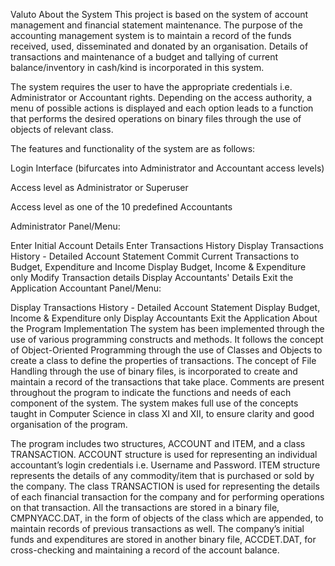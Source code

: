 Valuto
About the System
This project is based on the system of account management and financial statement maintenance. The purpose of the accounting management system is to maintain a record of the funds received, used, disseminated and donated by an organisation. Details of transactions and maintenance of a budget and tallying of current balance/inventory in cash/kind is incorporated in this system.

The system requires the user to have the appropriate credentials i.e. Administrator or Accountant rights. Depending on the access authority, a menu of possible actions is displayed and each option leads to a function that performs the desired operations on binary files through the use of objects of relevant class.

The features and functionality of the system are as follows:

Login Interface (bifurcates into Administrator and Accountant access levels)

Access level as Administrator or Superuser

Access level as one of the 10 predefined Accountants

Administrator Panel/Menu:

Enter Initial Account Details
Enter Transactions History
Display Transactions History - Detailed Account Statement
Commit Current Transactions to Budget, Expenditure and Income
Display Budget, Income & Expenditure only
Modify Transaction details
Display Accountants' Details
Exit the Application
Accountant Panel/Menu:

Display Transactions History - Detailed Account Statement
Display Budget, Income & Expenditure only
Display Accountants
Exit the Application
About the Program Implementation
The system has been implemented through the use of various programming constructs and methods. It follows the concept of Object-Oriented Programming through the use of Classes and Objects to create a class to define the properties of transactions. The concept of File Handling through the use of binary files, is incorporated to create and maintain a record of the transactions that take place. Comments are present throughout the program to indicate the functions and needs of each component of the system. The system makes full use of the concepts taught in Computer Science in class XI and XII, to ensure clarity and good organisation of the program.

The program includes two structures, ACCOUNT and ITEM, and a class TRANSACTION. ACCOUNT structure is used for representing an individual accountant’s login credentials i.e. Username and Password. ITEM structure represents the details of any commodity/item that is purchased or sold by the company. The class TRANSACTION is used for representing the details of each financial transaction for the company and for performing operations on that transaction. All the transactions are stored in a binary file, CMPNYACC.DAT, in the form of objects of the class which are appended, to maintain records of previous transactions as well. The company’s initial funds and expenditures are stored in another binary file, ACCDET.DAT, for cross-checking and maintaining a record of the account balance.
